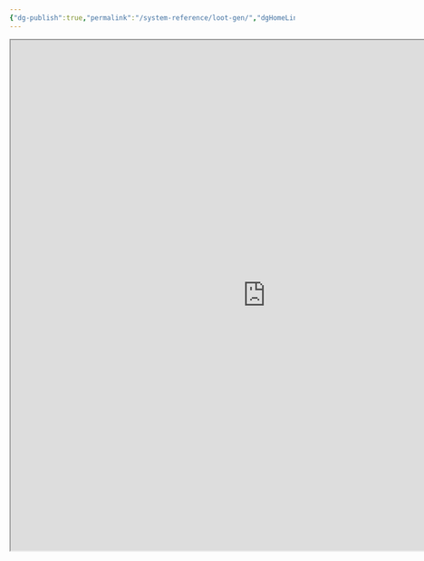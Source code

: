 ```yaml
---
{"dg-publish":true,"permalink":"/system-reference/loot-gen/","dgHomeLink":true,"dgPassFrontmatter":true}
---
```


<iframe src="https://donjon.bin.sh/5e/random/#type=treasure" width= 900 height= 900></iframe>
